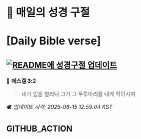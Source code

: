 # 🙏 매일의 성경 구절
# [Daily Bible verse]
## [![README에 성경구절 업데이트](https://github.com/DONGSUKA/first_test/actions/workflows/update-readme-bible.yml/badge.svg)](https://github.com/DONGSUKA/first_test/actions/workflows/update-readme-bible.yml)
<!-- START_BIBLE_VERSE -->
📖 **에스겔 3:2**
> 내가 입을 벌리니 그가 그 두루마리를 내게 먹이시며

🕊️ _업데이트 시각: 2025-08-15 12:59:04 KST_
  <!-- END_BIBLE_VERSE -->
## GITHUB_ACTION
